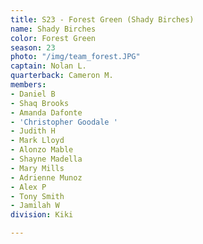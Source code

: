 ```yaml
---
title: S23 - Forest Green (Shady Birches)
name: Shady Birches
color: Forest Green
season: 23
photo: "/img/team_forest.JPG"
captain: Nolan L.
quarterback: Cameron M.
members:
- Daniel B
- Shaq Brooks
- Amanda Dafonte
- 'Christopher Goodale '
- Judith H
- Mark Lloyd
- Alonzo Mable
- Shayne Madella
- Mary Mills
- Adrienne Munoz
- Alex P
- Tony Smith
- Jamilah W
division: Kiki

---
```

